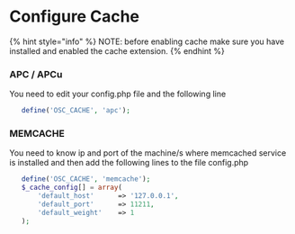 # Configure Cache

{% hint style="info" %}
NOTE: before enabling cache make sure you have installed and enabled the cache extension.
{% endhint %}

### **APC / APCu**

You need to edit your config.php file and the following line

```php
   define('OSC_CACHE', 'apc');
```

### **MEMCACHE**

You need to know ip and port of the machine/s where memcached service is installed and then add the following lines to the file config.php

```php
   define('OSC_CACHE', 'memcache');
   $_cache_config[] = array(
       'default_host'      => '127.0.0.1',
       'default_port'      => 11211,
       'default_weight'    => 1
   );
```

